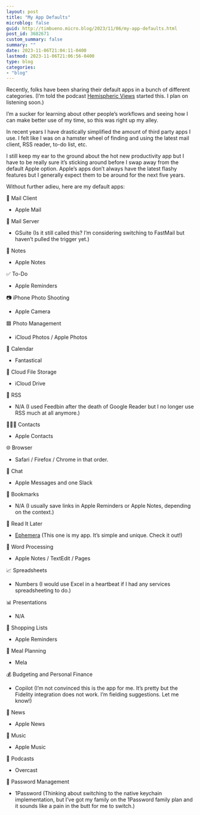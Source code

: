 ```yaml
---
layout: post
title: "My App Defaults"
microblog: false
guid: http://timbueno.micro.blog/2023/11/06/my-app-defaults.html
post_id: 3682671
custom_summary: false
summary: ""
date: 2023-11-06T21:04:11-0400
lastmod: 2023-11-06T21:06:56-0400
type: blog
categories:
- "blog"
---
```

Recently, folks have been sharing their default apps in a bunch of different categories. (I’m told the podcast [Hemispheric Views](https://hemisphericviews.com/) started this. I plan on listening soon.)

I’m a sucker for learning about other people’s workflows and seeing how I can make better use of my time, so this was right up my alley.

In recent years I have drastically simplified the amount of third party apps I use. I felt like I was on a hamster wheel of finding and using the latest mail client, RSS reader, to-do list, etc. 

I still keep my ear to the ground about the hot new productivity app but I have to be really sure it’s sticking around before I swap away from the default Apple option. Apple’s apps don’t always have the latest flashy features but I generally expect them to be around for the next five years.

Without further adieu, here are my default apps:

📨 Mail Client
* Apple Mail
  
📮 Mail Server
* GSuite (Is it still called this? I’m considering switching to FastMail but haven’t pulled the trigger yet.)
 
📝 Notes
* Apple Notes

✅ To-Do
* Apple Reminders
 
📷 iPhone Photo Shooting
* Apple Camera
 
🟦 Photo Management
* iCloud Photos / Apple Photos

📆 Calendar
* Fantastical
 
📁 Cloud File Storage
* iCloud Drive
 
📖 RSS
* N/A (I used Feedbin after the death of Google Reader but I no longer use RSS much at all anymore.)
 
🙍🏻‍♂️ Contacts
* Apple Contacts
 
🌐 Browser
* Safari / Firefox / Chrome in that order.

💬 Chat
* Apple Messages and one Slack
 
🔖 Bookmarks
* N/A (I usually save links in Apple Reminders or Apple Notes, depending on the context.)
 
📑 Read It Later
* [Ephemera](https://deadpan.io/ephemera) (This one is my app. It’s simple and unique. Check it out!)
 
📜 Word Processing
* Apple Notes / TextEdit / Pages
 
📈 Spreadsheets
* Numbers (I would use Excel in a heartbeat if I had any services spreadsheeting to do.)
 
📊 Presentations
* N/A
 
🛒 Shopping Lists
* Apple Reminders
 
🍴 Meal Planning
* Mela
 
💰 Budgeting and Personal Finance
* Copilot (I’m not convinced this is the app for me. It’s pretty but the Fidelity integration does not work. I’m fielding suggestions. Let me know!)
 
📰 News
* Apple News
 
🎵 Music
* Apple Music
 
🎤 Podcasts
* Overcast
 
🔐 Password Management
* 1Password (Thinking about switching to the native keychain implementation, but I’ve got my family on the 1Password family plan and it sounds like a pain in the butt for me to switch.)
